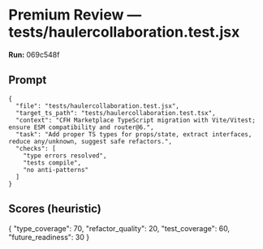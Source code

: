 # Premium Review — tests/haulercollaboration.test.jsx

**Run:** 069c548f

## Prompt

```
{
  "file": "tests/haulercollaboration.test.jsx",
  "target_ts_path": "tests/haulercollaboration.test.tsx",
  "context": "CFH Marketplace TypeScript migration with Vite/Vitest; ensure ESM compatibility and router@6.",
  "task": "Add proper TS types for props/state, extract interfaces, reduce any/unknown, suggest safe refactors.",
  "checks": [
    "type errors resolved",
    "tests compile",
    "no anti-patterns"
  ]
}
```

## Scores (heuristic)

{
  "type_coverage": 70,
  "refactor_quality": 20,
  "test_coverage": 60,
  "future_readiness": 30
}
